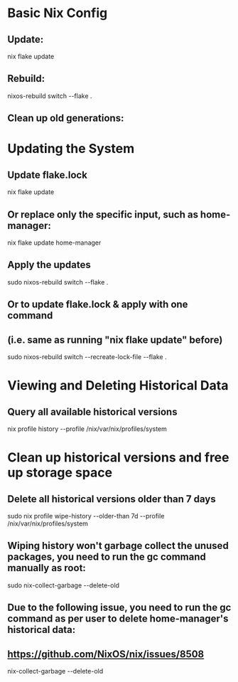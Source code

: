 # Basic Nix Config

## Update:
nix flake update

## Rebuild:
nixos-rebuild switch --flake .

## Clean up old generations:


# Updating the System
## Update flake.lock
nix flake update

## Or replace only the specific input, such as home-manager:
nix flake update home-manager

## Apply the updates
sudo nixos-rebuild switch --flake .

## Or to update flake.lock & apply with one command 
## (i.e. same as running "nix flake update" before)
sudo nixos-rebuild switch --recreate-lock-file --flake .


# Viewing and Deleting Historical Data 
## Query all available historical versions 
nix profile history --profile /nix/var/nix/profiles/system

# Clean up historical versions and free up storage space

## Delete all historical versions older than 7 days
sudo nix profile wipe-history --older-than 7d --profile /nix/var/nix/profiles/system

## Wiping history won't garbage collect the unused packages, you need to run the gc command manually as root:
sudo nix-collect-garbage --delete-old

## Due to the following issue, you need to run the gc command as per user to delete home-manager's historical data:
## https://github.com/NixOS/nix/issues/8508
nix-collect-garbage --delete-old